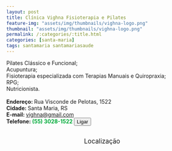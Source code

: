 ```yaml
---
layout: post
title: Clínica Vighna Fisioterapia e Pilates
feature-img: "assets/img/thumbnails/vighna-logo.png"
thumbnail: "assets/img/thumbnails/vighna-logo.png"
permalink: /:categories/:title.html
categories: [santa-maria]
tags: santamaria santamariasaude
---
```

Pilates Clássico e Funcional;<br/>
Acupuntura;<br/><!-- more -->
Fisioterapia especializada com Terapias Manuais e Quiropraxia;<br/>
RPG;<br/>
Nutricionista.<br/>
 <br/>
<b>Endereço: </b>Rua Visconde de Pelotas, 1522<br />
<b>Cidade: </b>Santa Maria, RS<br />
<b>E-mail: </b>vighna@gmail.com<br />
<b>Telefone: <span style="color: #00ab3a;">(55) 3028-1522</span> <a href="tel:5530281522"><button class="ligar">Ligar</button></a></b><br />
<br />
<style>
      #map {
        height: 400px;
        width: 100%;
       }
    </style>

<div style="font-size: larger; text-align: center;">
Localização</div>
<div id="map">
<script>
      function initMap() {
        var uluru = {lat: -29.6928661, lng: -53.8162668};
        var map = new google.maps.Map(document.getElementById('map'), {
          zoom: 17,
          center: uluru
        });
        var marker = new google.maps.Marker({
          position: uluru,
          map: map
        });
      }
    </script>
    <script async="" defer="" src="https://maps.googleapis.com/maps/api/js?key=AIzaSyDDc8SHLmOesJRaXCW0fZ2ST09W4s0ME5g&amp;callback=initMap">
    </script>
</div>
